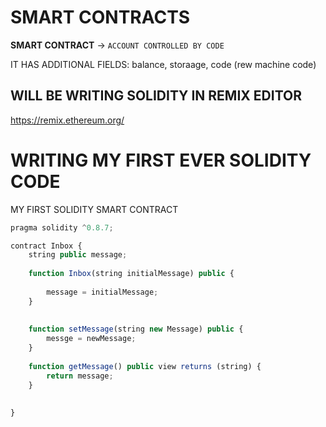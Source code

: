# SMART CONTRACTS

**SMART CONTRACT** -> `ACCOUNT CONTROLLED BY CODE`

IT HAS ADDITIONAL FIELDS: balance, storaage, code (rew machine code)

## WILL BE WRITING SOLIDITY IN REMIX EDITOR

<https://remix.ethereum.org/>

# WRITING MY FIRST EVER SOLIDITY CODE

MY FIRST SOLIDITY SMART CONTRACT

```ts
pragma solidity ^0.8.7;

contract Inbox {
    string public message;
    
    function Inbox(string initialMessage) public {
        
        message = initialMessage;
    } 
    
    
    function setMessage(string new Message) public {
        messge = newMessage;
    }
    
    function getMessage() public view returns (string) {
        return message;
    }
    
    
}
```
